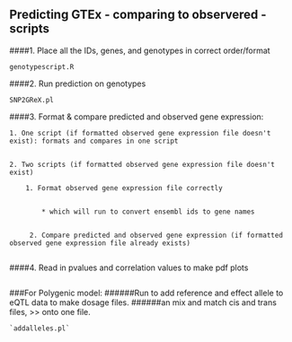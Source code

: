## Predicting GTEx - comparing to observered - scripts
####1. Place all the IDs, genes, and genotypes in correct order/format

````
genotypescript.R
````

####2. Run prediction on genotypes    
````
SNP2GReX.pl
````

####3. Format & compare predicted and observed gene expression:


    1. One script (if formatted observed gene expression file doesn't exist): formats and compares in one script
````pred_obs_formatfiles.R
````
    2. Two scripts (if formatted observed gene expression file doesn't exist)
    
        1. Format observed gene expression file correctly 

````formatfiles.R
````
            * which will run to convert ensembl ids to gene names
            
````ensemblids.pl
````
         2. Compare predicted and observed gene expression (if formatted observed gene expression file already exists)

````pred_obs.R
````

####4. Read in pvalues and correlation values to make pdf plots

````plots.R
````


###For Polygenic model:
######Run to add reference and effect allele to eQTL data to make dosage files.
######an mix and match cis and trans files, >> onto one file.

    `addalleles.pl`
    
